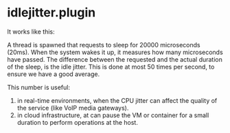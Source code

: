 # idlejitter.plugin

It works like this:

A thread is spawned that requests to sleep for 20000 microseconds (20ms).
When the system wakes it up, it measures how many microseconds have passed.
The difference between the requested and the actual duration of the sleep, is the idle jitter.
This is done at most 50 times per second, to ensure we have a good average. 

This number is useful:

1.  in real-time environments, when the CPU jitter can affect the quality of the service (like VoIP media gateways).
2.  in cloud infrastructure, at can pause the VM or container for a small duration to perform operations at the host. 

